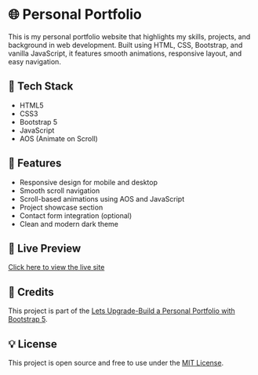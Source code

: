 # 🌐 Personal Portfolio

This is my personal portfolio website that highlights my skills, projects, and background in web development. Built using HTML, CSS, Bootstrap, and vanilla JavaScript, it features smooth animations, responsive layout, and easy navigation.

## 🔧 Tech Stack
- HTML5
- CSS3
- Bootstrap 5
- JavaScript
- AOS (Animate on Scroll)

## 🎯 Features
- Responsive design for mobile and desktop
- Smooth scroll navigation
- Scroll-based animations using AOS and JavaScript
- Project showcase section
- Contact form integration (optional)
- Clean and modern dark theme

## 📸 Live Preview
[Click here to view the live site](https://sreenidhi-portfolio.netlify.app/)

## 🙏 Credits

This project is part of the [Lets Upgrade-Build a Personal Portfolio with Bootstrap 5](https://letsupgrade.in/my-programs/EBTSJUN125).

## 💡 License
This project is open source and free to use under the [MIT License](LICENSE).


